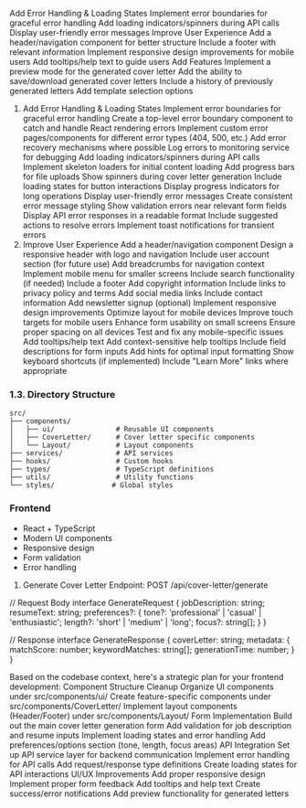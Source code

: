 Add Error Handling & Loading States
Implement error boundaries for graceful error handling
Add loading indicators/spinners during API calls
Display user-friendly error messages
Improve User Experience
Add a header/navigation component for better structure
Include a footer with relevant information
Implement responsive design improvements for mobile users
Add tooltips/help text to guide users
Add Features
Implement a preview mode for the generated cover letter
Add the ability to save/download generated cover letters
Include a history of previously generated letters
Add template selection options

1. Add Error Handling & Loading States
Implement error boundaries for graceful error handling
Create a top-level error boundary component to catch and handle React rendering errors
Implement custom error pages/components for different error types (404, 500, etc.)
Add error recovery mechanisms where possible
Log errors to monitoring service for debugging
Add loading indicators/spinners during API calls
Implement skeleton loaders for initial content loading
Add progress bars for file uploads
Show spinners during cover letter generation
Include loading states for button interactions
Display progress indicators for long operations
Display user-friendly error messages
Create consistent error message styling
Show validation errors near relevant form fields
Display API error responses in a readable format
Include suggested actions to resolve errors
Implement toast notifications for transient errors
2. Improve User Experience
Add a header/navigation component
Design a responsive header with logo and navigation
Include user account section (for future use)
Add breadcrumbs for navigation context
Implement mobile menu for smaller screens
Include search functionality (if needed)
Include a footer
Add copyright information
Include links to privacy policy and terms
Add social media links
Include contact information
Add newsletter signup (optional)
Implement responsive design improvements
Optimize layout for mobile devices
Improve touch targets for mobile users
Enhance form usability on small screens
Ensure proper spacing on all devices
Test and fix any mobile-specific issues
Add tooltips/help text
Add context-sensitive help tooltips
Include field descriptions for form inputs
Add hints for optimal input formatting
Show keyboard shortcuts (if implemented)
Include "Learn More" links where appropriate

### 1.3. Directory Structure
```
src/
├── components/
│   ├── ui/               # Reusable UI components
│   ├── CoverLetter/      # Cover letter specific components
│   └── Layout/           # Layout components
├── services/             # API services
├── hooks/                # Custom hooks
├── types/                # TypeScript definitions
├── utils/                # Utility functions
└── styles/              # Global styles
```
### Frontend
- React + TypeScript
- Modern UI components
- Responsive design
- Form validation
- Error handling

1. Generate Cover Letter
Endpoint: POST /api/cover-letter/generate

// Request Body
interface GenerateRequest {
  jobDescription: string;
  resumeText: string;
  preferences?: {
    tone?: 'professional' | 'casual' | 'enthusiastic';
    length?: 'short' | 'medium' | 'long';
    focus?: string[];
  }
}

// Response
interface GenerateResponse {
  coverLetter: string;
  metadata: {
    matchScore: number;
    keywordMatches: string[];
    generationTime: number;
  }
}

Based on the codebase context, here's a strategic plan for your frontend development:
Component Structure Cleanup
Organize UI components under src/components/ui/
Create feature-specific components under src/components/CoverLetter/
Implement layout components (Header/Footer) under src/components/Layout/
Form Implementation
Build out the main cover letter generation form
Add validation for job description and resume inputs
Implement loading states and error handling
Add preferences/options section (tone, length, focus areas)
API Integration
Set up API service layer for backend communication
Implement error handling for API calls
Add request/response type definitions
Create loading states for API interactions
UI/UX Improvements
Add proper responsive design
Implement proper form feedback
Add tooltips and help text
Create success/error notifications
Add preview functionality for generated letters